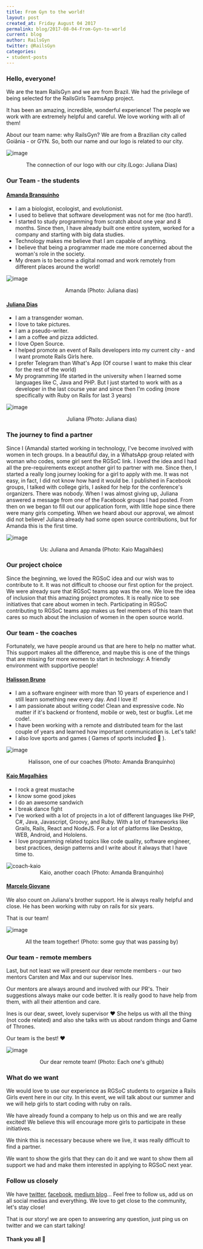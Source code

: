 ```yaml
---
title: From Gyn to the world!
layout: post
created_at: Friday August 04 2017
permalink: blog/2017-08-04-From-Gyn-to-world
current: blog
author: RailsGyn
twitter: @RailsGyn
categories:
- student-posts
---
```


### Hello, everyone! 
We are the team RailsGyn and we are from Brazil. We had the privilege of being selected for the RailsGirls TeamsApp project. 

It has been an amazing, incredible, wonderful experience! The people we work with are extremely helpful and careful. We love working with all of them!

About our team name: why RailsGyn?
We are from a Brazilian city called Goiânia - or GYN. So, both our name and our logo is related to our city. 

![image](/img/blog/2017/railsgyn_logo-rails-gyn.jpg)
<div align="center" class="image-credits"> The connection of our logo with our city.(Logo: Juliana Dias) </div>

### Our Team - the students

#### [Amanda Branquinho](https://github.com/branquinhoaa)

- I am a biologist, ecologist, and evolutionist.
- I used to believe that software development was not for me (too hard!).
- I started to study programming from scratch about one year and 8 months. Since then, I have already built one entire system, worked for a company and starting with big data studies.
- Technology makes me believe that I am capable of anything.
- I believe that being a programmer made me more concerned about the woman's role in the society.
- My dream is to become a digital nomad and work remotely from different places around the world! 

![image](/img/blog/2017/railsgyn_amanda.jpg)
<div align="center" class="image-credits"> Amanda (Photo: Juliana dias) </div>

#### [Juliana Dias](https://github.com/juuh42dias)
- I am a transgender woman. 
- I love to take pictures.
- I am a pseudo-writer.
- I am a coffee and pizza addicted.
- I love Open Source.
- I helped promote an event of Rails developers into my current city - and I want promote Rails Girls here.
- I prefer Telegram than What's App (Of course I want to make this clear for the rest of the world)
- My programming life started in the university when I learned some languages like C, Java and PHP. But I just started to work with as a developer in the last course year and since then I'm coding (more specifically with Ruby on Rails for last 3 years)

![image](/img/blog/2017/railsgyn_juliana.jpg)
<div align="center" class="image-credits"> Juliana (Photo: Juliana dias)</div>

### The journey to find a partner

Since I (Amanda) started working in technology, I've become involved with women in tech groups.
In a beautiful day, in a WhatsApp group related with woman who codes, some girl sent the RGSoC link.
I loved the idea and I had all the pre-requirements except another girl to partner with me.
Since then, I started a really long journey looking for a girl to apply with me. It was not easy, in fact, I did not know how hard it would be. 
I published in Facebook groups, I talked with college girls, I asked for help for the conference's organizers. There was nobody.
When I was almost giving up, Juliana answered a message from one of the Facebook groups I had posted.
From then on we began to fill out our application form, with little hope since there were many girls competing. 
When we heard about our approval, we almost did not believe!
Juliana already had some open source contributions, but for Amanda this is the first time.

![image](/img/blog/2017/railsgyn_students.jpg)
<div align="center" class="image-credits"> Us: Juliana and Amanda (Photo: Kaio Magalhães) </div>

### Our project choice

Since the beginning, we loved the RGSoC idea and our wish was to contribute to it. It was not difficult to choose our first option for the project. We were already sure that RGSoC teams app was the one.
We love the idea of inclusion that this amazing project promotes. It is really nice to see initiatives that care about women in tech.
Participating in RGSoC contributing to RGSoC teams app makes us feel members of this team that cares so much about the inclusion of women in the open source world.

### Our team - the coaches

Fortunately, we have people around us that are here to help no matter what. 
This support makes all the difference, and maybe this is one of the things that are missing for more women to start in technology: A friendly environment with supportive people!

#### [Halisson Bruno](https://github.com/halissonvit)
- I am a software engineer with more than 10 years of experience and I still learn something new every day. And I love it!
- I am passionate about writing code! Clean and expressive code. No matter if it's backend or frontend, mobile or web, test or bugfix. Let me code!.
- I have been working with a remote and distributed team for the last couple of years and learned how important communication is. Let's talk!
- I also love sports and games ( Games of sports included 🙂 ). 

![image](/img/blog/2017/railsgyn_halisson.jpg)
<div align="center" class="image-credits"> Halisson, one of our coaches (Photo: Amanda Branquinho) </div>

#### [Kaio Magalhães](https://github.com/kaiomagalhaes)
- I rock a great mustache
- I know some good jokes
- I do an awesome sandwich
- I break dance fight
- I’ve worked with a lot of projects in a lot of different languages like PHP, C#, Java, Javascript, Groovy, and Ruby. With a lot of frameworks like Grails, Rails, React and NodeJS. For a lot of platforms like Desktop, WEB, Android, and Hololens.
- I love programming related topics like code quality, software engineer, best practices, design patterns and I write about it always that I have time to.

<img src="/img/blog/2017/railsgyn_kaio.jpg" alt="coach-kaio"/>

<div align="center" class="image-credits"> Kaio, another coach (Photo: Amanda Branquinho) </div>

#### [Marcelo Giovane](https://github.com/mgswolf)
We also count on Juliana's brother support. He is always really helpful and close. 
He has been working with ruby on rails for six years.

That is our team!

![image](/img/blog/2017/railsgyn_all-team.jpg)
<div align="center" class="image-credits"> All the team together! (Photo: some guy that was passing by)  </div>

### Our team - remote members

Last, but not least we will present our dear remote members - our two mentors Carsten and Max and our supervisor Ines.

Our mentors are always around and involved with our PR's. Their suggestions always make our code better. It is really good to have help from them, with all their attention and care.

Ines is our dear, sweet, lovely supervisor :heart:
She helps us with all the thing (not code related) and also she talks with us about random things and Game of Thrones.

Our team is the best! :heart:

![image](/img/blog/2017/railsgyn_remote-members.jpg)
<div align="center" class="image-credits"> Our dear remote team! (Photo: Each one's github)  </div>

### What do we want

We would love to use our experience as RGSoC students to organize a Rails Girls event here in our city. 
In this event, we will talk about our summer and we will help girls to start coding with ruby on rails.

We have already found a company to help us on this and we are really excited! 
We believe this will encourage more girls to participate in these initiatives.

We think this is necessary because where we live, it was really difficult to find a partner. 

We want to show the girls that they can do it and we want to show them all support we had and make them interested in applying to RGSoC next year.

### Follow us closely

We have [twitter](https://twitter.com/RailsGyn), [facebook](https://www.facebook.com/railsgirlsgyn/), [medium blog](https://medium.com/@railsgirlsgyn)... 
Feel free to follow us, add us on all social medias and everything. We love to get close to the community, let's stay close!

That is our story! we are open to answering any question, just ping us on twitter and we can start talking! 

#### Thank you all 🙂